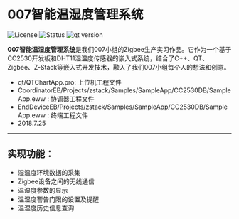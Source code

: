 # 007智能温湿度管理系统
![License](https://img.shields.io/apm/l/vim-mode.svg)
![Status](https://img.shields.io/pypi/status/Django.svg)
![qt version](https://img.shields.io/badge/qt%20version-4.87-red.svg)

**007智能温湿度管理系统**是我们007小组的Zigbee生产实习作品。它作为一个基于CC2530开发板和DHT11湿温度传感器的嵌入式系统，结合了C++、QT、Zigbee、Z-Stack等嵌入式开发技术，融入了我们007小组每个人的想法和创意。

* qt/QTChartApp.pro: 上位机工程文件
* CoordinatorEB/Projects/zstack/Samples/SampleApp/CC2530DB/SampleApp.eww : 协调器工程文件
* EndDeviceEB/Projects/zstack/Samples/SampleApp/CC2530DB/SampleApp.eww  : 终端工程文件
* 2018.7.25
***
## 实现功能：
* 湿温度环境数据的采集
* Zigbee设备之间的无线通信
* 温湿度参数的显示
* 温湿度警告门限的设置及提醒
* 温湿度历史信息查询

